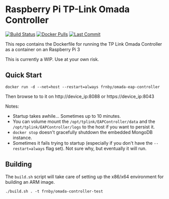 # Raspberry Pi TP-Link Omada Controller
[![Build Status](https://travis-ci.org/frbncis/docker-arm32v7-omada.svg?branch=master)](https://travis-ci.org/frbncis/docker-arm32v7-omada)
[![Docker Pulls](https://img.shields.io/docker/pulls/frnby/omada-eap-controller.svg)](https://hub.docker.com/r/frnby/omada-eap-controller)
[![Last Commit](https://img.shields.io/github/last-commit/frbncis/docker-arm32v7-omada.svg)](https://github.com/frbncis/docker-arm32v7-omada)

This repo contains the Dockerfile for running the TP Link Omada Controller as a container on an Raspberry Pi 3

This is currently a WIP. Use at your own risk.

## Quick Start

```
docker run -d --net=host --restart=always frnby/omada-eap-controller
```

Then browse to to it on http://device_ip:8088 or https://device_ip:8043

Notes:
* Startup takes awhile... Sometimes up to 10 minutes.
* You can volume mount the `/opt/tplink/EAPController/data` and the `/opt/tplink/EAPController/logs` to the host if you want to persist it.
* `docker stop` doesn't gracefully shutdown the embedded MongoDB instance.
* Sometimes it fails trying to startup (especially if you don't have the `--restart=always` flag set). Not sure why, but eventually it will run.

## Building 
The `build.sh` script will take care of setting up the x86/x64 environment for building an ARM image.

```
./build.sh . -t frnby/omada-controller-test
```
